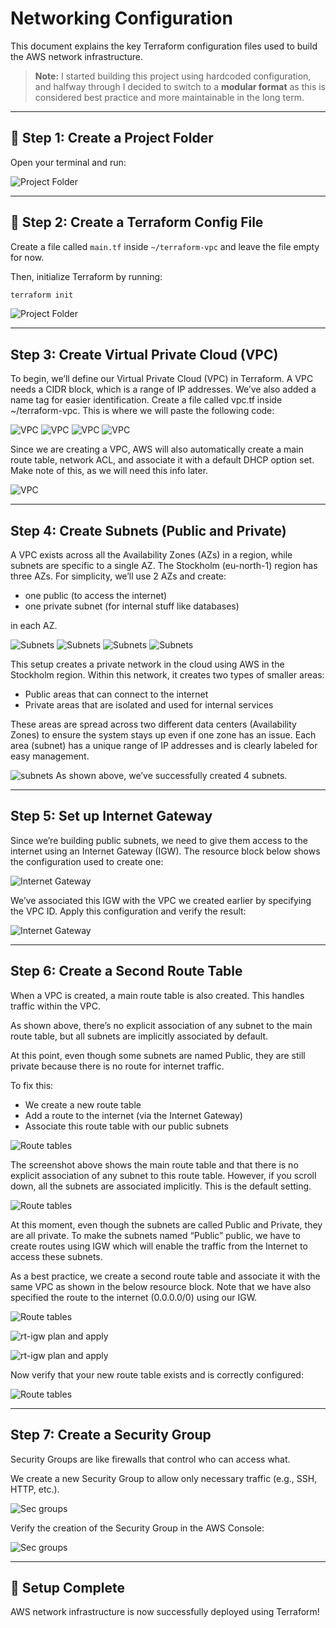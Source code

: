 # Networking Configuration

This document explains the key Terraform configuration files used to build the AWS network infrastructure.

> **Note:** I started building this project using hardcoded configuration, and halfway through I decided to switch to a **modular format** as this is considered best practice and more maintainable in the long term.

---

## 📁 Step 1: Create a Project Folder

Open your terminal and run:

![Project Folder](imgs/vpc.dir.png)

---

## 📄 Step 2: Create a Terraform Config File

Create a file called `main.tf` inside `~/terraform-vpc` and leave the file empty for now.

Then, initialize Terraform by running:

```bash
terraform init
```

![Project Folder](imgs/terraforminit.png)

---

## Step 3: Create Virtual Private Cloud (VPC)

To begin, we’ll define our Virtual Private Cloud (VPC) in Terraform. A VPC needs a CIDR block, which is a range of IP addresses.
We’ve also added a name tag for easier identification.
Create a file called vpc.tf inside ~/terraform-vpc. This is where we will paste the following code:

![VPC](imgs/vpc.png)
![VPC](imgs/vpc1.png)
![VPC](imgs/vpc2.png)
![VPC](imgs/vpc3.png)

Since we are creating a VPC, AWS will also automatically create a main route table, network ACL, and associate it with a default DHCP option set. Make note of this, as we will need this info later.

![VPC](imgs/vpcconfirm.png)

---

## Step 4: Create Subnets (Public and Private)

A VPC exists across all the Availability Zones (AZs) in a region, while subnets are specific to a single AZ.
The Stockholm (eu-north-1) region has three AZs. For simplicity, we’ll use 2 AZs and create:

- one public (to access the internet)
- one private subnet (for internal stuff like databases) 

in each AZ.

![Subnets](imgs/subnets.png)
![Subnets](imgs/subnets1.png)
![Subnets](imgs/subnets2.png)
![Subnets](imgs/subnets3.png)

This setup creates a private network in the cloud using AWS in the Stockholm region. Within this network, it creates two types of smaller areas:

- Public areas that can connect to the internet
- Private areas that are isolated and used for internal services

These areas are spread across two different data centers (Availability Zones) to ensure the system stays up even if one zone has an issue. Each area (subnet) has a unique range of IP addresses and is clearly labeled for easy management.


![subnets](imgs/subnetslist.png)
As shown above, we’ve successfully created 4 subnets.

---

## Step 5: Set up Internet Gateway

Since we’re building public subnets, we need to give them access to the internet using an Internet Gateway (IGW).
The resource block below shows the configuration used to create one:

![Internet Gateway](imgs/igw.png)

We’ve associated this IGW with the VPC we created earlier by specifying the VPC ID.
Apply this configuration and verify the result:

![Internet Gateway](imgs/igw2.png)

---

## Step 6: Create a Second Route Table

When a VPC is created, a main route table is also created. This handles traffic within the VPC.

As shown above, there’s no explicit association of any subnet to the main route table, but all subnets are implicitly associated by default.

At this point, even though some subnets are named Public, they are still private because there is no route for internet traffic.

To fix this:
- We create a new route table
- Add a route to the internet (via the Internet Gateway)
- Associate this route table with our public subnets

![Route tables](imgs/rt.png)

The screenshot above shows the main route table and that there is no explicit association of any subnet to this route table. However, if you scroll down, all the subnets are associated implicitly. This is the default setting.

![Route tables](imgs/rt1.png)

At this moment, even though the subnets are called Public and Private, they are all private. To make the subnets named “Public” public, we have to create routes using IGW which will enable the traffic from the Internet to access these subnets.

As a best practice, we create a second route table and associate it with the same VPC as shown in the below resource block. Note that we have also specified the route to the internet (0.0.0.0/0) using our IGW.

![Route tables](imgs/rt2.png)

![rt-igw plan and apply](imgs/p-a.png)

![rt-igw plan and apply](imgs/p-a1.png)

Now verify that your new route table exists and is correctly configured:

![Route tables](imgs/rt3.png)

---

## Step 7: Create a Security Group

Security Groups are like firewalls that control who can access what.

We create a new Security Group to allow only necessary traffic (e.g., SSH, HTTP, etc.).

![Sec groups](imgs/secgp.png)


Verify the creation of the Security Group in the AWS Console:

![Sec groups](imgs/secgp1.png)

---

## 🎉 Setup Complete

AWS network infrastructure is now successfully deployed using Terraform!
